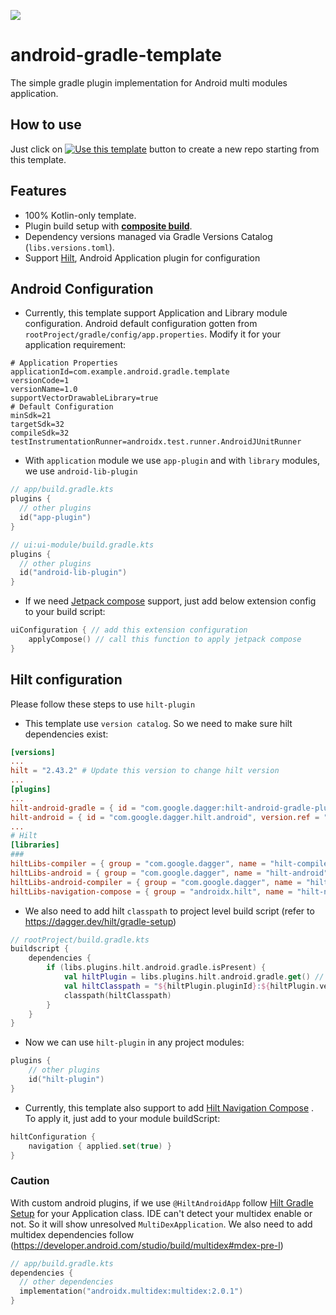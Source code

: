 ![](https://github.com/android-tut-study/android-gradle-template/workflows/check/badge.svg)

# android-gradle-template

The simple gradle plugin implementation for Android multi modules application.

## How to use

Just click
on [![Use this template](https://img.shields.io/badge/-Use%20this%20template-brightgreen)](https://github.com/android-tut-study/android-gradle-template/generate)
button to create a new repo starting from this template.

## Features

- 100% Kotlin-only template.
- Plugin build setup with **[composite build](https://docs.gradle.org/current/userguide/composite_builds.html)**.
- Dependency versions managed via Gradle Versions Catalog (`libs.versions.toml`).
- Support [Hilt](https://dagger.dev/hilt/), Android Application plugin for configuration

## Android Configuration

- Currently, this template support Application and Library module configuration. Android default configuration gotten
  from `rootProject/gradle/config/app.properties`. Modify it for your application requirement:

```properties
# Application Properties
applicationId=com.example.android.gradle.template
versionCode=1
versionName=1.0
supportVectorDrawableLibrary=true
# Default Configuration
minSdk=21
targetSdk=32
compileSdk=32
testInstrumentationRunner=androidx.test.runner.AndroidJUnitRunner
```

- With `application` module we use `app-plugin` and with `library` modules, we use `android-lib-plugin`
```kotlin
// app/build.gradle.kts
plugins {
  // other plugins
  id("app-plugin")
}

// ui:ui-module/build.gradle.kts
plugins {
  // other plugins
  id("android-lib-plugin")
}
```

- If we need [Jetpack compose](https://developer.android.com/jetpack/compose) support, just add below extension config to your build script:
```kotlin
uiConfiguration { // add this extension configuration
    applyCompose() // call this function to apply jetpack compose
}
```

## Hilt configuration

Please follow these steps to use `hilt-plugin`

- This template use `version catalog`. So we need to make sure hilt dependencies exist:

```toml
[versions]
...
hilt = "2.43.2" # Update this version to change hilt version 
...
[plugins]
...
hilt-android-gradle = { id = "com.google.dagger:hilt-android-gradle-plugin", version.ref = "hilt" }
hilt-android = { id = "com.google.dagger.hilt.android", version.ref = "hilt" }
...
# Hilt
[libraries]
###
hiltLibs-compiler = { group = "com.google.dagger", name = "hilt-compiler", version.ref = "hilt" }
hiltLibs-android = { group = "com.google.dagger", name = "hilt-android", version.ref = "hilt" }
hiltLibs-android-compiler = { group = "com.google.dagger", name = "hilt-android-compiler", version.ref = "hilt" }
hiltLibs-navigation-compose = { group = "androidx.hilt", name = "hilt-navigation-compose", version.ref = "hiltNavigationCompose" }
```

- We also need to add hilt `classpath` to project level build script (refer to https://dagger.dev/hilt/gradle-setup)

```kotlin
// rootProject/build.gradle.kts
buildscript {
    dependencies {
        if (libs.plugins.hilt.android.gradle.isPresent) {
            val hiltPlugin = libs.plugins.hilt.android.gradle.get() // Get Hilt Gradle Plugin from version catalog
            val hiltClasspath = "${hiltPlugin.pluginId}:${hiltPlugin.version}" // create classpath dependency name
            classpath(hiltClasspath)
        }
    }
}
```

- Now we can use `hilt-plugin` in any project modules:

```kotlin
plugins {
    // other plugins
    id("hilt-plugin")
}
```

- Currently, this template also support to
  add [Hilt Navigation Compose](https://developer.android.com/jetpack/androidx/releases/hilt#hilt-navigation-compose_version_100_2)
  . To apply it, just add to your module buildScript:

```kotlin
hiltConfiguration {
    navigation { applied.set(true) }
}
```

### Caution
With custom android plugins, if we use `@HiltAndroidApp` follow [Hilt Gradle Setup](https://dagger.dev/hilt/gradle-setup) for your Application class. IDE can't detect your multidex enable or not. So it will show unresolved `MultiDexApplication`. We also need to add multidex dependencies follow (https://developer.android.com/studio/build/multidex#mdex-pre-l) 

```kotlin
// app/build.gradle.kts
dependencies {
  // other dependencies
  implementation("androidx.multidex:multidex:2.0.1")
}
```
